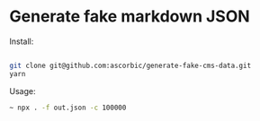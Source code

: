 # Generate fake markdown JSON

Install:

```bash

git clone git@github.com:ascorbic/generate-fake-cms-data.git
yarn

```

Usage:

```bash
~ npx . -f out.json -c 100000
```
